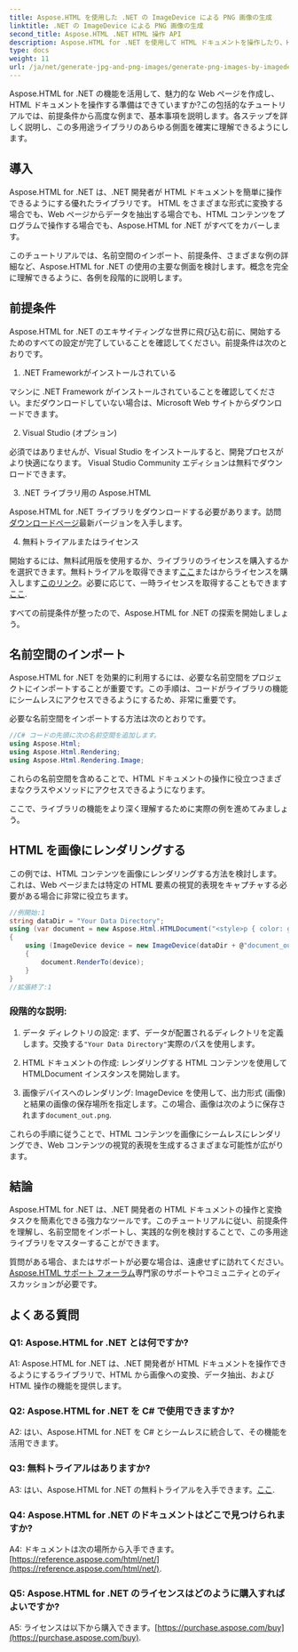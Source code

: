 ```yaml
---
title: Aspose.HTML を使用した .NET の ImageDevice による PNG 画像の生成
linktitle: .NET の ImageDevice による PNG 画像の生成
second_title: Aspose.HTML .NET HTML 操作 API
description: Aspose.HTML for .NET を使用して HTML ドキュメントを操作したり、HTML を画像に変換したりする方法を学びます。よくある質問を含むステップバイステップのチュートリアル。
type: docs
weight: 11
url: /ja/net/generate-jpg-and-png-images/generate-png-images-by-imagedevice/
---
```


Aspose.HTML for .NET の機能を活用して、魅力的な Web ページを作成し、HTML ドキュメントを操作する準備はできていますか?この包括的なチュートリアルでは、前提条件から高度な例まで、基本事項を説明します。各ステップを詳しく説明し、この多用途ライブラリのあらゆる側面を確実に理解できるようにします。

## 導入

Aspose.HTML for .NET は、.NET 開発者が HTML ドキュメントを簡単に操作できるようにする優れたライブラリです。 HTML をさまざまな形式に変換する場合でも、Web ページからデータを抽出する場合でも、HTML コンテンツをプログラムで操作する場合でも、Aspose.HTML for .NET がすべてをカバーします。

このチュートリアルでは、名前空間のインポート、前提条件、さまざまな例の詳細など、Aspose.HTML for .NET の使用の主要な側面を検討します。概念を完全に理解できるように、各例を段階的に説明します。

## 前提条件

Aspose.HTML for .NET のエキサイティングな世界に飛び込む前に、開始するためのすべての設定が完了していることを確認してください。前提条件は次のとおりです。

1. .NET Frameworkがインストールされている

マシンに .NET Framework がインストールされていることを確認してください。まだダウンロードしていない場合は、Microsoft Web サイトからダウンロードできます。

2. Visual Studio (オプション)

必須ではありませんが、Visual Studio をインストールすると、開発プロセスがより快適になります。 Visual Studio Community エディションは無料でダウンロードできます。

3. .NET ライブラリ用の Aspose.HTML

 Aspose.HTML for .NET ライブラリをダウンロードする必要があります。訪問[ダウンロードページ](https://releases.aspose.com/html/net/)最新バージョンを入手します。

4. 無料トライアルまたはライセンス

開始するには、無料試用版を使用するか、ライブラリのライセンスを購入するかを選択できます。無料トライアルを取得できます[ここ](https://releases.aspose.com/)またはからライセンスを購入します[このリンク](https://purchase.aspose.com/buy)。必要に応じて、一時ライセンスを取得することもできます[ここ](https://purchase.aspose.com/temporary-license/).

すべての前提条件が整ったので、Aspose.HTML for .NET の探索を開始しましょう。

## 名前空間のインポート

Aspose.HTML for .NET を効果的に利用するには、必要な名前空間をプロジェクトにインポートすることが重要です。この手順は、コードがライブラリの機能にシームレスにアクセスできるようにするため、非常に重要です。

必要な名前空間をインポートする方法は次のとおりです。

```csharp
//C# コードの先頭に次の名前空間を追加します。
using Aspose.Html;
using Aspose.Html.Rendering;
using Aspose.Html.Rendering.Image;
```

これらの名前空間を含めることで、HTML ドキュメントの操作に役立つさまざまなクラスやメソッドにアクセスできるようになります。

ここで、ライブラリの機能をより深く理解するために実際の例を進めてみましょう。

## HTML を画像にレンダリングする

この例では、HTML コンテンツを画像にレンダリングする方法を検討します。これは、Web ページまたは特定の HTML 要素の視覚的表現をキャプチャする必要がある場合に非常に役立ちます。

```csharp
//例開始:1
string dataDir = "Your Data Directory";
using (var document = new Aspose.Html.HTMLDocument("<style>p { color: green; }</style><p>my first paragraph</p>", @"c:\work\"))
{
    using (ImageDevice device = new ImageDevice(dataDir + @"document_out.png"))
    {
        document.RenderTo(device);
    }
}
//拡張終了:1
```

### 段階的な説明:

1. データ ディレクトリの設定: まず、データが配置されるディレクトリを定義します。交換する`"Your Data Directory"`実際のパスを使用します。

2. HTML ドキュメントの作成: レンダリングする HTML コンテンツを使用して HTMLDocument インスタンスを開始します。

3. 画像デバイスへのレンダリング: ImageDevice を使用して、出力形式 (画像) と結果の画像の保存場所を指定します。この場合、画像は次のように保存されます`document_out.png`.

これらの手順に従うことで、HTML コンテンツを画像にシームレスにレンダリングでき、Web コンテンツの視覚的表現を生成するさまざまな可能性が広がります。

## 結論

Aspose.HTML for .NET は、.NET 開発者の HTML ドキュメントの操作と変換タスクを簡素化できる強力なツールです。このチュートリアルに従い、前提条件を理解し、名前空間をインポートし、実践的な例を検討することで、この多用途ライブラリをマスターすることができます。

質問がある場合、またはサポートが必要な場合は、遠慮せずに訪れてください。[Aspose.HTML サポート フォーラム](https://forum.aspose.com/)専門家のサポートやコミュニティとのディスカッションが必要です。

## よくある質問

### Q1: Aspose.HTML for .NET とは何ですか?

A1: Aspose.HTML for .NET は、.NET 開発者が HTML ドキュメントを操作できるようにするライブラリで、HTML から画像への変換、データ抽出、および HTML 操作の機能を提供します。

### Q2: Aspose.HTML for .NET を C# で使用できますか?

A2: はい、Aspose.HTML for .NET を C# とシームレスに統合して、その機能を活用できます。

### Q3: 無料トライアルはありますか?

A3: はい、Aspose.HTML for .NET の無料トライアルを入手できます。[ここ](https://releases.aspose.com/).

### Q4: Aspose.HTML for .NET のドキュメントはどこで見つけられますか?

 A4: ドキュメントは次の場所から入手できます。[https://reference.aspose.com/html/net/](https://reference.aspose.com/html/net/).

### Q5: Aspose.HTML for .NET のライセンスはどのように購入すればよいですか?

 A5: ライセンスは以下から購入できます。[https://purchase.aspose.com/buy](https://purchase.aspose.com/buy).